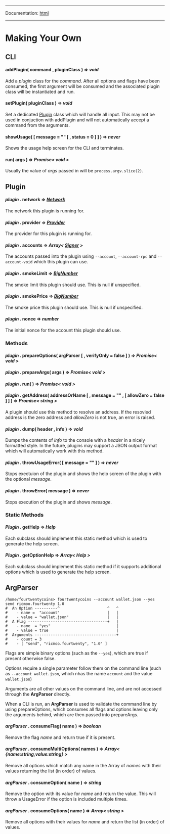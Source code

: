 -----

Documentation: [html](https://420integrated.com/wiki/)

-----

Making Your Own
===============

CLI
---

#### **addPlugin**( command , pluginClass ) => *void*

Add a *plugin* class for the *command*. After all options and flags have been consumed, the first argument will be consumed and the associated plugin class will be instantiated and run.


#### **setPlugin**( pluginClass ) => *void*

Set a dedicated [Plugin](/v5/cli/plugin/#cli-plugin) class which will handle all input. This may not be used in conjuction with addPlugin and will not automatically accept a command from the arguments.


#### **showUsage**( [ message = "" [ , status = 0 ] ] ) => *never*

Shows the usage help screen for the CLI and terminates.


#### **run**( args ) => *Promise< void >*

Usually the value of *args* passed in will be `process.argv.slice(2)`.


Plugin
------

#### *plugin* . **network** => *[Network](/v5/api/providers/types/#providers-Network)*

The network this plugin is running for.


#### *plugin* . **provider** => *[Provider](/v5/api/providers/provider/)*

The provider for this plugin is running for.


#### *plugin* . **accounts** => *Array< [Signer](/v5/api/signer/#Signer) >*

The accounts passed into the plugin using `--account`, `--account-rpc` and `--account-void` which this plugin can use.


#### *plugin* . **smokeLimit** => *[BigNumber](/v5/api/utils/bignumber/)*

The smoke limit this plugin should use. This is null if unspecified.


#### *plugin* . **smokePrice** => *[BigNumber](/v5/api/utils/bignumber/)*

The smoke price this plugin should use. This is null if unspecified.


#### *plugin* . **nonce** => *number*

The initial nonce for the account this plugin should use.


### Methods

#### *plugin* . **prepareOptions**( argParser [ , verifyOnly = false ] ) => *Promise< void >*



#### *plugin* . **prepareArgs**( args ) => *Promise< void >*



#### *plugin* . **run**( ) => *Promise< void >*



#### *plugin* . **getAddress**( addressOrName [ , message = "" , [ allowZero = false ] ] ) => *Promise< string >*

A plugin should use this method to resolve an address. If the resovled address is the zero address and *allowZero* is not true, an error is raised.


#### *plugin* . **dump**( header , info ) => *void*

Dumps the contents of *info* to the console with a *header* in a nicely formatted style. In the future, plugins may support a JSON output format which will automatically work with this method.


#### *plugin* . **throwUsageError**( [ message = "" ] ) => *never*

Stops exectuion of the plugin and shows the help screen of the plugin with the optional *message*.


#### *plugin* . **throwError**( message ) => *never*

Stops execution of the plugin and shows *message*.


### Static Methods

#### *Plugin* . **getHelp** => *Help*

Each subclass should implement this static method which is used to generate the help screen.


#### *Plugin* . **getOptionHelp** => *Array< Help >*

Each subclass should implement this static method if it supports additional options which is used to generate the help screen.


ArgParser
---------

```
/home/fourtwentycoins> fourtwentycoins --account wallet.json --yes send ricmoo.fourtwenty 1.0
#  An Option ----------^                     ^   ^
#    - name =  "account"                     |   |
#    - value = "wallet.json"                 |   |
#  A Flag -----------------------------------+   |
#    - name  = "yes"                             |
#    - value = true                              |
#  Arguments ------------------------------------+
#    - count = 3
#    - [ "send", "ricmoo.fourtwenty", "1.0" ]
```


Flags are simple binary options (such as the `--yes`), which are true if present otherwise false.

Options require a single parameter follow them on the command line (such as `--account wallet.json`, which nhas the name `account` and the value `wallet.json`)

Arguments are all other values on the command line, and are not accessed through the **ArgParser** directly.

When a CLI is run, an **ArgParser** is used to validate the command line by using prepareOptions, which consumes all flags and options leaving only the arguments behind, which are then passed into prepareArgs.


#### *argParser* . **consumeFlag**( name ) => *boolean*

Remove the flag *name* and return true if it is present.


#### *argParser* . **consumeMultiOptions**( names ) => *Array< {name:string,value:string} >*

Remove all options which match any name in the Array of *names* with their values returning the list (in order) of values.


#### *argParser* . **consumeOption**( name ) => *string*

Remove the option with its value for *name* and return the value. This will throw a UsageError if the option is included multiple times.


#### *argParser* . **consumeOptions**( name ) => *Array< string >*

Remove all options with their values for *name* and return the list (in order) of values.


